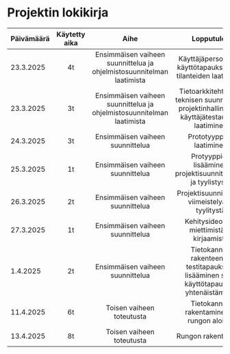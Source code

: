 # Projektin lokikirja

| Päivämäärä  | Käytetty aika | Aihe |  Lopputulos |
| :---  |     :---:      |     :---:      |     :---:      |
| 23.3.2025 | 4t | Ensimmäisen vaiheen suunnittelua ja ohjelmistosuunnitelman laatimista |  Käyttäjäpersoonien, käyttötapauksien- ja tilanteiden laatiminen |
| 23.3.2025 | 3t | Ensimmäisen vaiheen suunnittelua ja ohjelmistosuunnitelman laatimista |  Tietoarkkitehtuurin, teknisen suunnittelun, projektinhallinnan ja käyttäjätestauksen laatiminen |
| 24.3.2025 | 3t | Ensimmäisen vaiheen suunnittelua |  Prototyyppien laatiminen |
| 25.3.2025 | 1t | Ensimmäisen vaiheen suunnittelua | Protyyppien lisääminen projektisuunnitelmaan ja tyylistystä  |
| 26.3.2025 | 2t | Ensimmäisen vaiheen suunnittelua |  Projektisuunnitelman viimeistelyä ja tyylitystä |
| 27.3.2025 | 1t | Ensimmäisen vaiheen suunnittelua |  Kehitysideoiden miettimistä ja kirjaamista |
| 1.4.2025 | 2t | Ensimmäisen vaiheen suunnittelua |  Tietokannan rakenteen ja testitapauksien lisääminen sekä käyttötapausten yhtenäistämistä |
| 11.4.2025 | 6t | Toisen vaiheen toteutusta |  Tietokannan rakentaminen ja rungon aloitus |
| 13.4.2025 | 8t | Toisen vaiheen toteutusta |  Rungon rakentamista |
